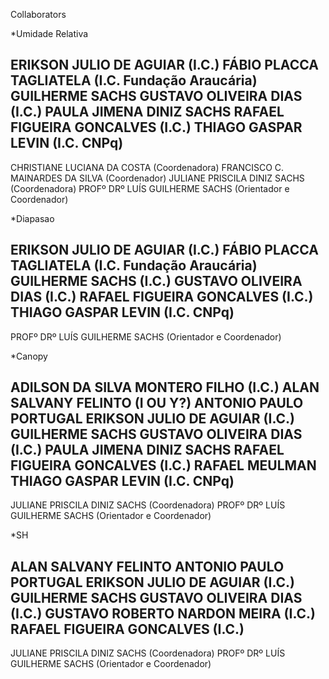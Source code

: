 Collaborators

*Umidade Relativa

ERIKSON JULIO DE AGUIAR (I.C.)
FÁBIO PLACCA TAGLIATELA (I.C. Fundação Araucária)
GUILHERME SACHS
GUSTAVO OLIVEIRA DIAS (I.C.)
PAULA JIMENA DINIZ SACHS
RAFAEL FIGUEIRA GONCALVES (I.C.)
THIAGO GASPAR LEVIN (I.C. CNPq)
---------------------------
CHRISTIANE LUCIANA DA COSTA (Coordenadora)
FRANCISCO C. MAINARDES DA SILVA (Coordenador)
JULIANE PRISCILA DINIZ SACHS (Coordenadora)
PROFº DRº LUÍS GUILHERME SACHS (Orientador e Coordenador)


*Diapasao

ERIKSON JULIO DE AGUIAR (I.C.)
FÁBIO PLACCA TAGLIATELA (I.C. Fundação Araucária)
GUILHERME SACHS (I.C.)
GUSTAVO OLIVEIRA DIAS (I.C.)
RAFAEL FIGUEIRA GONCALVES (I.C.)
THIAGO GASPAR LEVIN (I.C. CNPq)
---------------------------
PROFº DRº LUÍS GUILHERME SACHS (Orientador e Coordenador)


*Canopy

ADILSON DA SILVA MONTERO FILHO (I.C.)
ALAN SALVANY FELINTO		(I OU Y?)
ANTONIO PAULO PORTUGAL
ERIKSON JULIO DE AGUIAR (I.C.)
GUILHERME SACHS
GUSTAVO OLIVEIRA DIAS (I.C.)
PAULA JIMENA DINIZ SACHS
RAFAEL FIGUEIRA GONCALVES (I.C.)
RAFAEL MEULMAN
THIAGO GASPAR LEVIN (I.C. CNPq)
---------------------------
JULIANE PRISCILA DINIZ SACHS (Coordenadora)
PROFº DRº LUÍS GUILHERME SACHS (Orientador e Coordenador)

*SH

ALAN SALVANY FELINTO
ANTONIO PAULO PORTUGAL
ERIKSON JULIO DE AGUIAR (I.C.)
GUILHERME SACHS
GUSTAVO OLIVEIRA DIAS (I.C.)
GUSTAVO ROBERTO NARDON MEIRA (I.C.)
RAFAEL FIGUEIRA GONCALVES (I.C.)
---------------------------
JULIANE PRISCILA DINIZ SACHS (Coordenadora)
PROFº DRº LUÍS GUILHERME SACHS (Orientador e Coordenador)